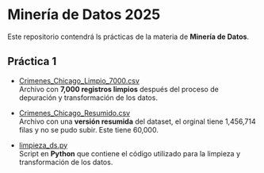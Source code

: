 # Minería de Datos 2025

Este repositorio contendrá ls  prácticas de la materia de **Minería de Datos**.
## Práctica 1

- [Crimenes_Chicago_Limpio_7000.csv](https://github.com/IdAle3/MineriaDeDatos2025/blob/main/Practica1/Crimenes_Chicago_Limpio_7000.csv)  
  Archivo con **7,000 registros limpios** después del proceso de depuración y transformación de los datos.

- [Crimenes_Chicago_Resumido.csv](https://github.com/IdAle3/MineriaDeDatos2025/blob/main/Practica1/Crimenes_Chicago_Resumido.csv)  
  Archivo con una **versión resumida** del dataset, el orginal tiene 1,456,714 filas y no se pudo subir. Este tiene 60,000.

- [limpieza_ds.py](https://github.com/IdAle3/MineriaDeDatos2025/blob/main/Practica1/limpieza_ds.py)  
  Script en **Python** que contiene el código utilizado para la limpieza y transformación de los datos.  

